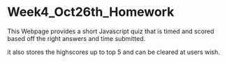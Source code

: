 # Week4_Oct26th_Homework

This Webpage provides a short Javascript quiz that is timed and scored based off the right answers and time submitted.

it also stores the highscores up to top 5 and can be cleared at users wish.
